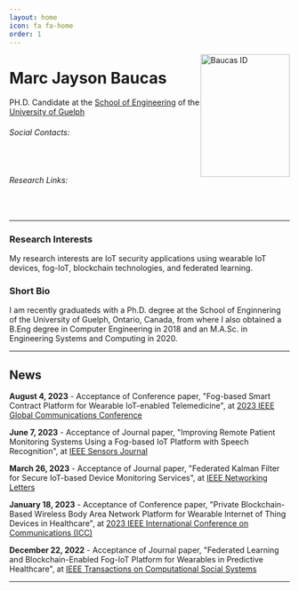 ```yaml
---
layout: home
icon: fa fa-home
order: 1
---
```


<div style="float: right;">
    <img src="https://mjbaucas.github.io/assets/img/baucas_id.jpg" class=" lazyloaded" alt="Baucas ID" style="height: 221px; width:160px; float: right;"/>
</div>

# Marc Jayson Baucas
PH.D. Candidate at the [School of Engineering](https://www.uoguelph.ca/engineering/) of the [University of Guelph](https://www.uoguelph.ca/)

###### Social Contacts:
<div>
    <a class="no-decor" href="javascript:location.href = 'mailto:' + ['baucas','uoguelph.ca'].join('@')" aria-label="email" >
        <i class="fas fa-envelope-square fa-2x" style="padding: 3px;"></i>
    </a>
    <a class="no-decor" href="https://www.linkedin.com/in/marc-jayson-baucas-1189a0a6/">
        <i class="fab fa-linkedin fa-2x" style="padding: 3px;"></i>
    </a>
</div>

###### Research Links:
<div>
    <a class="no-decor" href="https://github.com/mjbaucas/">
        <i class="fab fa-github-square fa-2x" style="padding: 3px;"></i>
    </a>
    <a class="no-decor" href="https://www.researchgate.net/profile/Marc-Jayson-Baucas" >
        <i class="ai ai-researchgate-square fa-2x" style="padding: 3px;"></i>
    </a>
    <a class="no-decor" href="https://scholar.google.com/citations?user=ZjfLF-wAAAAJ&hl=en">
        <i class="ai ai-google-scholar-square fa-2x" style="padding: 3px;"></i>
    </a>
    <a class="no-decor" href="https://ieeexplore.ieee.org/author/37086934817">
        <i class="ai ai-ieee-square fa-2x" style="padding: 3px;"></i>
    </a>
</div>


---
### Research Interests
My research interests are IoT security applications using wearable IoT devices, fog-IoT, blockchain technologies, and federated learning.

### Short Bio
I am recently graduateds with a Ph.D. degree at the School of Enginnering of the University of Guelph, Ontario, Canada, from where I also obtained a B.Eng degree in Computer Engineering in 2018 and an M.A.Sc. in Engineering Systems and Computing in 2020. 

---
## News
**August 4, 2023** - Acceptance of Conference paper, "Fog-based Smart Contract Platform for Wearable IoT-enabled Telemedicine", at [2023 IEEE Global Communications Conference](https://globecom2023.ieee-globecom.org/)

**June 7, 2023** - Acceptance of Journal paper, "Improving Remote Patient Monitoring Systems Using a Fog-based IoT Platform with Speech Recognition", at [IEEE Sensors Journal](https://ieeexplore.ieee.org/xpl/RecentIssue.jsp?punumber=7361)

**March 26, 2023** - Acceptance of Journal paper, "Federated Kalman Filter for Secure IoT-based Device Monitoring Services", at [IEEE Networking Letters ](https://ieeexplore.ieee.org/xpl/RecentIssue.jsp?punumber=8253410)

**January 18, 2023** - Acceptance of Conference paper, "Private Blockchain-Based Wireless Body Area Network Platform for Wearable Internet of Thing Devices in Healthcare", at [2023 IEEE International Conference on Communications (ICC)](https://icc2023.ieee-icc.org/)

**December 22, 2022** - Acceptance of Journal paper, "Federated Learning and Blockchain-Enabled Fog-IoT Platform for Wearables in Predictive Healthcare", at [IEEE Transactions on Computational Social Systems](https://ieeexplore.ieee.org/xpl/RecentIssue.jsp?punumber=6570650)

---